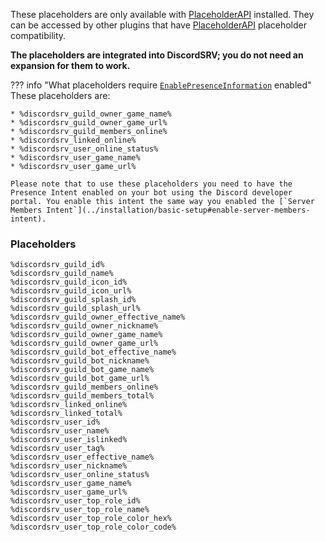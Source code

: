 These placeholders are only available with [PlaceholderAPI](https://www.spigotmc.org/resources/placeholderapi.6245/) installed. They can be accessed by other plugins that have [PlaceholderAPI](https://www.spigotmc.org/resources/placeholderapi.6245/) placeholder compatibility.

**The placeholders are integrated into DiscordSRV; you do not need an expansion for them to work.**

??? info "What placeholders require [`EnablePresenceInformation`](https://config.discordsrv.com/config/EnablePresenceInformation) enabled"
    These placeholders are:     

    * %discordsrv_guild_owner_game_name%
    * %discordsrv_guild_owner_game_url%
    * %discordsrv_guild_members_online%
    * %discordsrv_linked_online%
    * %discordsrv_user_online_status%
    * %discordsrv_user_game_name%
    * %discordsrv_user_game_url%

    Please note that to use these placeholders you need to have the Presence Intent enabled on your bot using the Discord developer portal. You enable this intent the same way you enabled the [`Server Members Intent`](../installation/basic-setup#enable-server-members-intent).

### Placeholders

```
%discordsrv_guild_id%
%discordsrv_guild_name%
%discordsrv_guild_icon_id%
%discordsrv_guild_icon_url%
%discordsrv_guild_splash_id%
%discordsrv_guild_splash_url%
%discordsrv_guild_owner_effective_name%
%discordsrv_guild_owner_nickname%
%discordsrv_guild_owner_game_name%
%discordsrv_guild_owner_game_url%
%discordsrv_guild_bot_effective_name%
%discordsrv_guild_bot_nickname%
%discordsrv_guild_bot_game_name%
%discordsrv_guild_bot_game_url%
%discordsrv_guild_members_online%
%discordsrv_guild_members_total%
%discordsrv_linked_online%
%discordsrv_linked_total%
%discordsrv_user_id%
%discordsrv_user_name%
%discordsrv_user_islinked%
%discordsrv_user_tag%
%discordsrv_user_effective_name%
%discordsrv_user_nickname% 
%discordsrv_user_online_status%
%discordsrv_user_game_name%
%discordsrv_user_game_url%
%discordsrv_user_top_role_id%
%discordsrv_user_top_role_name%
%discordsrv_user_top_role_color_hex%
%discordsrv_user_top_role_color_code%
```

